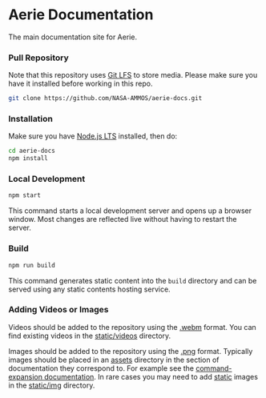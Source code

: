 # Aerie Documentation

The main documentation site for Aerie.

### Pull Repository

Note that this repository uses [Git LFS](https://git-lfs.com/) to store media. Please make sure you have it installed before working in this repo.

```sh
git clone https://github.com/NASA-AMMOS/aerie-docs.git
```

### Installation

Make sure you have [Node.js LTS](https://nodejs.org/en/) installed, then do:

```sh
cd aerie-docs
npm install
```

### Local Development

```sh
npm start
```

This command starts a local development server and opens up a browser window. Most changes are reflected live without having to restart the server.

### Build

```sh
npm run build
```

This command generates static content into the `build` directory and can be served using any static contents hosting service.

### Adding Videos or Images

Videos should be added to the repository using the [.webm](https://www.webmproject.org/) format. You can find existing videos in the [static/videos](./static/videos) directory.

Images should be added to the repository using the [.png](https://en.wikipedia.org/wiki/Portable_Network_Graphics) format. Typically images should be placed in an [assets](https://docusaurus.io/docs/markdown-features/assets) directory in the section of documentation they correspond to. For example see the [command-expansion documentation](./docs/command-expansion/). In rare cases you may need to add [static](https://docusaurus.io/docs/static-assets) images in the [static/img](./static/img) directory.
